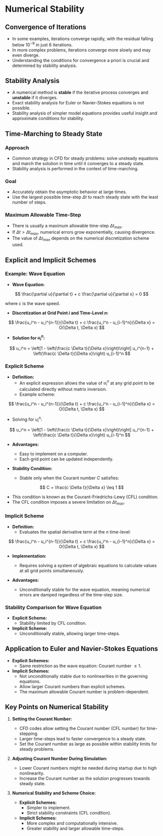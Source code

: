 # Numerical Stability

## Convergence of Iterations

- In some examples, iterations converge rapidly, with the residual falling below $10^{-9}$ in just 6 iterations.
- In more complex problems, iterations converge more slowly and may even diverge.
- Understanding the conditions for convergence a priori is crucial and determined by stability analysis.

## Stability Analysis

- A numerical method is **stable** if the iterative process converges and **unstable** if it diverges.
- Exact stability analysis for Euler or Navier-Stokes equations is not possible.
- Stability analysis of simpler model equations provides useful insight and approximate conditions for stability.

## Time-Marching to Steady State

### Approach

- Common strategy in CFD for steady problems: solve unsteady equations and march the solution in time until it converges to a steady state.
- Stability analysis is performed in the context of time-marching.

### Goal

- Accurately obtain the asymptotic behavior at large times.
- Use the largest possible time-step $\Delta t$ to reach steady state with the least number of steps.

### Maximum Allowable Time-Step

- There is usually a maximum allowable time-step $\Delta t_{max}$.
- If $\Delta t > \Delta t_{max}$, numerical errors grow exponentially, causing divergence.
- The value of $\Delta t_{max}$ depends on the numerical discretization scheme used.

## Explicit and Implicit Schemes

### Example: Wave Equation

- **Wave Equation:**

$$
\frac{\partial u}{\partial t} + c \frac{\partial u}{\partial x} = 0
$$

  where $c$ is the wave speed.

- **Discretization at Grid Point $i$ and Time-Level $n$:**

$$
\frac{u_i^n - u_i^{n-1}}{\Delta t} + c \frac{u_i^n - u_{i-1}^n}{\Delta x} = O(\Delta t, \Delta x)
$$

- **Solution for $u_i^n$:**

$$
u_i^n = \left[1 - \left(\frac{c \Delta t}{\Delta x}\right)\right] u_i^{n-1} + \left(\frac{c \Delta t}{\Delta x}\right) u_{i-1}^n
$$

### Explicit Scheme
- **Definition:**
  - An explicit expression allows the value of $u_i^n$ at any grid point to be calculated directly without matrix inversion.
  - Example scheme: 

$$
\frac{u_i^n - u_i^{n-1}}{\Delta t} + c \frac{u_i^n - u_{i-1}^n}{\Delta x} = O(\Delta t, \Delta x)
$$

  - Solving for $u_i^n$:

$$
u_i^n = \left[1 - \left(\frac{c \Delta t}{\Delta x}\right)\right] u_i^{n-1} + \left(\frac{c \Delta t}{\Delta x}\right) u_{i-1}^n
$$

- **Advantages:**
  - Easy to implement on a computer.
  - Each grid point can be updated independently.

- **Stability Condition:**
  - Stable only when the Courant number $C$ satisfies:

$$ 
C = \frac{c \Delta t}{\Delta x} \leq 1
$$

  - This condition is known as the Courant-Friedrichs-Lewy (CFL) condition.
  - The CFL condition imposes a severe limitation on $\Delta t_{max}$.

### Implicit Scheme
- **Definition:**
  - Evaluates the spatial derivative term at the $n$ time-level:

$$
\frac{u_i^n - u_i^{n-1}}{\Delta t} + c \frac{u_i^n - u_{i-1}^n}{\Delta x} = O(\Delta t, \Delta x)
$$

- **Implementation:**
  - Requires solving a system of algebraic equations to calculate values at all grid points simultaneously.

- **Advantages:**
  - Unconditionally stable for the wave equation, meaning numerical errors are damped regardless of the time-step size.

### Stability Comparison for Wave Equation
- **Explicit Scheme:**
  - Stability limited by CFL condition.
- **Implicit Scheme:**
  - Unconditionally stable, allowing larger time-steps.

## Application to Euler and Navier-Stokes Equations

- **Explicit Schemes:**
  - Same restriction as the wave equation: Courant number $\leq 1$.
- **Implicit Schemes:**
  - Not unconditionally stable due to nonlinearities in the governing equations.
  - Allow larger Courant numbers than explicit schemes.
  - The maximum allowable Courant number is problem-dependent.

## Key Points on Numerical Stability

1. **Setting the Courant Number:**
   - CFD codes allow setting the Courant number (CFL number) for time-stepping.
   - Larger time-steps lead to faster convergence to a steady state.
   - Set the Courant number as large as possible within stability limits for steady problems.

2. **Adjusting Courant Number During Simulation:**
   - Lower Courant numbers might be needed during startup due to high nonlinearity.
   - Increase the Courant number as the solution progresses towards steady state.

3. **Numerical Stability and Scheme Choice:**
   - **Explicit Schemes:**
     - Simpler to implement.
     - Strict stability constraints (CFL condition).
   - **Implicit Schemes:**
     - More complex and computationally intensive.
     - Greater stability and larger allowable time-steps.
